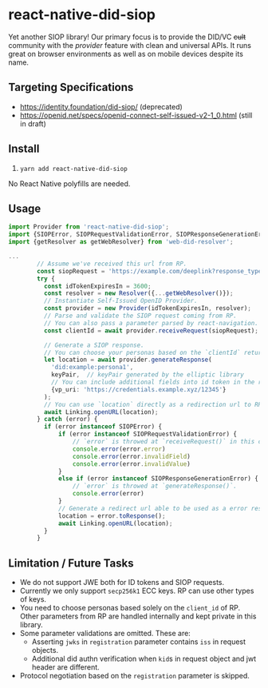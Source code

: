 # react-native-did-siop

Yet another SIOP library! Our primary focus is to provide the DID/VC ~~cult~~ community with the _provider_ feature with clean and universal APIs. It runs great on browser environments as well as on mobile devices despite its name.

## Targeting Specifications

- https://identity.foundation/did-siop/ (deprecated)
- https://openid.net/specs/openid-connect-self-issued-v2-1_0.html (still in draft)

## Install

1. `yarn add react-native-did-siop`

No React Native polyfills are needed.

## Usage

```typescript
import Provider from 'react-native-did-siop';
import {SIOPError, SIOPRequestValidationError, SIOPResponseGenerationError} from 'react-native-did-siop';
import {getResolver as getWebResolver} from 'web-did-resolver';

...
        // Assume we've received this url from RP.
        const siopRequest = 'https://example.com/deeplink?response_type=id_token&scope=openid%20did_authn&client_id=<...>&request_uri=<...>';
        try {
          const idTokenExpiresIn = 3600;
          const resolver = new Resolver({...getWebResolver()});
          // Instantiate Self-Issued OpenID Provider.
          const provider = new Provider(idTokenExpiresIn, resolver);
          // Parse and validate the SIOP request coming from RP.
          // You can also pass a parameter parsed by react-navigation.
          const clientId = await provider.receiveRequest(siopRequest);

          // Generate a SIOP response.
          // You can choose your personas based on the `clientId` returned above.
          let location = await provider.generateResponse(
            'did:example:persona1',
            keyPair,  // keyPair generated by the elliptic library
            // You can include additional fields into id token in the return value.
            {vp_uri: 'https://credentials.example.xyz/12345'}
          );
          // You can use `location` directly as a redirection url to RP.
          await Linking.openURL(location);
        } catch (error) {
          if (error instanceof SIOPError) {
              if (error instanceof SIOPRequestValidationError) {
                  // `error` is throwed at `receiveRequest()` in this case.
                  console.error(error.error)
                  console.error(error.invalidField)
                  console.error(error.invalidValue)
              }
              else if (error instanceof SIOPResponseGenerationError) {
                  // `error` is throwed at `generateResponse()`.
                  console.error(error)
              }
              // Generate a redirect url able to be used as a error response to the RP.
              location = error.toResponse();
              await Linking.openURL(location);
          }
        }
```

## Limitation / Future Tasks

- We do not support JWE both for ID tokens and SIOP requests.
- Currently we only support `secp256k1` ECC keys. RP can use other types of keys.
- You need to choose personas based solely on the `client_id` of RP. Other parameters from RP are handled internally and kept private in this library.
- Some parameter validations are omitted. These are:
  - Asserting `jwks` in `registration` parameter contains `iss` in request objects.
  - Additional did authn verification when `kid`s in request object and jwt header are different.
- Protocol negotiation based on the `registration` parameter is skipped.
